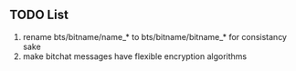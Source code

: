TODO List
---------------------------
1) rename bts/bitname/name_* to bts/bitname/bitname_* for consistancy sake
2) make bitchat messages have flexible encryption algorithms
